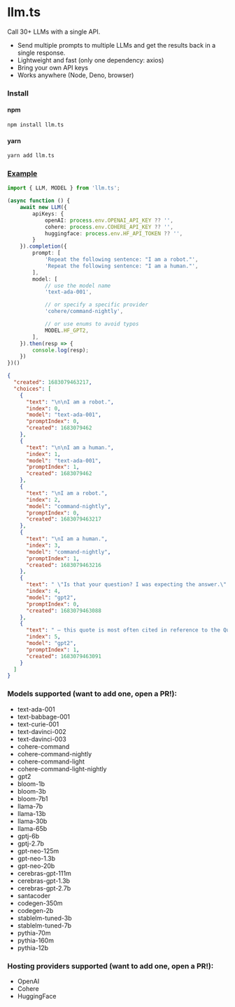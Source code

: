 # llm.ts

Call 30+ LLMs with a single API. 
* Send multiple prompts to multiple LLMs and get the results back in a single response.
* Lightweight and fast (only one dependency: axios)
* Bring your own API keys
* Works anywhere (Node, Deno, browser)

### Install
#### npm
```bash
npm install llm.ts
```
#### yarn
```bash
yarn add llm.ts
```

### [Example](examples/simple)
```typescript
import { LLM, MODEL } from 'llm.ts';

(async function () {
    await new LLM({
        apiKeys: {
            openAI: process.env.OPENAI_API_KEY ?? '',
            cohere: process.env.COHERE_API_KEY ?? '',
            huggingface: process.env.HF_API_TOKEN ?? '',
        }
    }).completion({
        prompt: [
            'Repeat the following sentence: "I am a robot."',
            'Repeat the following sentence: "I am a human."',
        ],
        model: [
            // use the model name
            'text-ada-001',

            // or specify a specific provider
            'cohere/command-nightly',

            // or use enums to avoid typos
            MODEL.HF_GPT2,
        ],
    }).then(resp => {
        console.log(resp);
    })
})()
```
```json
{
  "created": 1683079463217,
  "choices": [
    {
      "text": "\n\nI am a robot.",
      "index": 0,
      "model": "text-ada-001",
      "promptIndex": 0,
      "created": 1683079462
    },
    {
      "text": "\n\nI am a human.",
      "index": 1,
      "model": "text-ada-001",
      "promptIndex": 1,
      "created": 1683079462
    },
    {
      "text": "\nI am a robot.",
      "index": 2,
      "model": "command-nightly",
      "promptIndex": 0,
      "created": 1683079463217
    },
    {
      "text": "\nI am a human.",
      "index": 3,
      "model": "command-nightly",
      "promptIndex": 1,
      "created": 1683079463216
    },
    {
      "text": " \"Is that your question? I was expecting the answer.\" \"Then why do you think you are being asked!\" 1. \"What are you?\" \"What are you?\" \"Why are you",
      "index": 4,
      "model": "gpt2",
      "promptIndex": 0,
      "created": 1683079463088
    },
    {
      "text": " — this quote is most often cited in reference to the Qur'an. (e.g. Ibn `Allaahu `udayyyih, Al-Rai`an, Al",
      "index": 5,
      "model": "gpt2",
      "promptIndex": 1,
      "created": 1683079463091
    }
  ]
}
```


### Models supported (want to add one, open a PR!):
* text-ada-001
* text-babbage-001
* text-curie-001
* text-davinci-002
* text-davinci-003
* cohere-command
* cohere-command-nightly
* cohere-command-light
* cohere-command-light-nightly
* gpt2
* bloom-1b
* bloom-3b
* bloom-7b1
* llama-7b
* llama-13b
* llama-30b
* llama-65b
* gptj-6b
* gptj-2.7b
* gpt-neo-125m
* gpt-neo-1.3b
* gpt-neo-20b
* cerebras-gpt-111m
* cerebras-gpt-1.3b
* cerebras-gpt-2.7b
* santacoder
* codegen-350m
* codegen-2b
* stablelm-tuned-3b
* stablelm-tuned-7b
* pythia-70m
* pythia-160m
* pythia-12b

### Hosting providers supported (want to add one, open a PR!):
* OpenAI
* Cohere
* HuggingFace